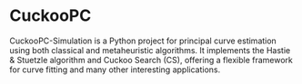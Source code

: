 # CuckooPC
CuckooPC-Simulation is a Python project for principal curve estimation using both classical and metaheuristic algorithms. It implements the Hastie &amp; Stuetzle algorithm and Cuckoo Search (CS), offering a flexible framework for curve fitting and many other interesting applications.
